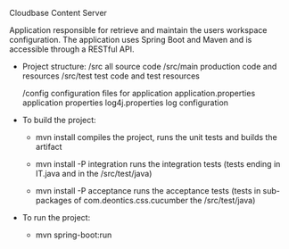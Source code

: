 Cloudbase Content Server

Application responsible for retrieve and maintain the users workspace configuration. The application uses Spring Boot and Maven and is accessible through a RESTful API.

* Project structure:
	/src				all source code
		/src/main		production code and resources
		/src/test		test code and test resources

	/config				configuration files for application
		application.properties	application properties
		log4j.properties	log configuration

* To build the project:

	- mvn install
		compiles the project, runs the unit tests and builds the artifact
		
	- mvn install -P integration
		runs the integration tests (tests ending in IT.java and in the /src/test/java)
		
	- mvn install -P acceptance
		runs the acceptance tests (tests in sub-packages of com.deontics.css.cucumber the /src/test/java)

* To run the project:
	- mvn spring-boot:run
